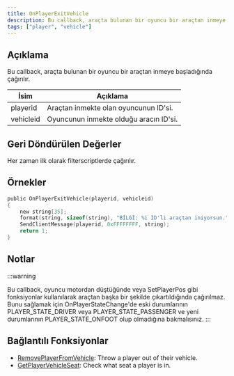 ```yaml
---
title: OnPlayerExitVehicle
description: Bu callback, araçta bulunan bir oyuncu bir araçtan inmeye başladığında çağırılır.
tags: ["player", "vehicle"]
---
```


## Açıklama

Bu callback, araçta bulunan bir oyuncu bir araçtan inmeye başladığında çağırılır.

| İsim      | Açıklama                                        |
| --------- | ----------------------------------------------- |
| playerid  | Araçtan inmekte olan oyuncunun ID'si.           |
| vehicleid | Oyuncunun inmekte olduğu aracın ID'si.          |

## Geri Döndürülen Değerler

Her zaman ilk olarak filterscriptlerde çağırılır.

## Örnekler

```c
public OnPlayerExitVehicle(playerid, vehicleid)
{
    new string[35];
    format(string, sizeof(string), "BİLGİ: %i ID'li araçtan iniyorsun.", vehicleid);
    SendClientMessage(playerid, 0xFFFFFFFF, string);
    return 1;
}
```

## Notlar

:::warning

Bu callback, oyuncu motordan düştüğünde veya SetPlayerPos gibi fonksiyonlar kullanılarak araçtan başka bir şekilde çıkartıldığında çağırılmaz. Bunu sağlamak için OnPlayerStateChange'de eski durumlarının PLAYER_STATE_DRIVER veya PLAYER_STATE_PASSENGER ve yeni durumlarının PLAYER_STATE_ONFOOT olup olmadığına bakmalısınız.
:::

## Bağlantılı Fonksiyonlar

- [RemovePlayerFromVehicle](../functions/RemovePlayerFromVehicle): Throw a player out of their vehicle.
- [GetPlayerVehicleSeat](../functions/GetPlayerVehicleSeat): Check what seat a player is in.
